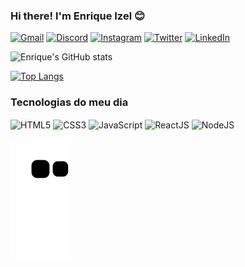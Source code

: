 <!--
**EnriqueIzel2/EnriqueIzel2** is a ✨ _special_ ✨ repository because its `README.md` (this file) appears on your GitHub profile.

Here are some ideas to get you started:

- 🔭 I’m currently working on ...
- 🌱 I’m currently learning ...
- 👯 I’m looking to collaborate on ...
- 🤔 I’m looking for help with ...
- 💬 Ask me about ...
- 📫 How to reach me: ...
- 😄 Pronouns: ...
- ⚡ Fun fact: ...
-->

### Hi there! I'm Enrique Izel 😊

[![Gmail](https://img.shields.io/badge/Gmail-D14836?style=for-the-badge&logo=gmail&logoColor=white)](mailto:eleaoizel@gmail.com)
[![Discord](https://img.shields.io/badge/Discord-7289DA?style=for-the-badge&logo=discord&logoColor=white)](https://discord.gg/EnriqueIzel#3388)
[![Instagram](https://img.shields.io/badge/Instagram-E4405F?style=for-the-badge&logo=instagram&logoColor=white)](https://www.instagram.com/_enriquerique_/)
[![Twitter](https://img.shields.io/badge/Twitter-1DA1F2?style=for-the-badge&logo=twitter&logoColor=white)](https://twitter.com/Enrique_Izel)
[![LinkedIn](https://img.shields.io/badge/LinkedIn-0077B5?style=for-the-badge&logo=linkedin&logoColor=white)](https://www.linkedin.com/in/enrique-izel-developer)

![Enrique's GitHub stats](https://github-readme-stats.vercel.app/api?username=EnriqueIzel2&show_icons=true&theme=dark)

[![Top Langs](https://github-readme-stats.vercel.app/api/top-langs/?username=EnriqueIzel2&layout=compact&langs_count=8&theme=dark)](https://github.com/anuraghazra/github-readme-stats)

### Tecnologias do meu dia

<div style="display: inline-block">
  <img align="center" alt="HTML5" height="30" width="40" src="https://cdn.jsdelivr.net/gh/devicons/devicon/icons/html5/html5-original-wordmark.svg" />

  <img align="center" alt="CSS3" height="30" width="40" src="https://cdn.jsdelivr.net/gh/devicons/devicon/icons/css3/css3-original-wordmark.svg" />

  <img align="center" alt="JavaScript" height="30" width="40" src="https://cdn.jsdelivr.net/gh/devicons/devicon/icons/javascript/javascript-original.svg" />

  <img align="center" alt="ReactJS" height="30" width="40" src="https://cdn.jsdelivr.net/gh/devicons/devicon/icons/react/react-original-wordmark.svg" />

  <img align="center" alt="NodeJS" height="30" width="40" src="https://cdn.jsdelivr.net/gh/devicons/devicon/icons/nodejs/nodejs-original.svg" />
</div>

![Snake animation](https://github.com/EnriqueIzel2/EnriqueIzel2/blob/output/github-contribution-grid-snake.svg)
